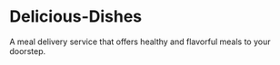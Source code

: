 # Delicious-Dishes
A meal delivery service that offers healthy and flavorful meals to your doorstep.
